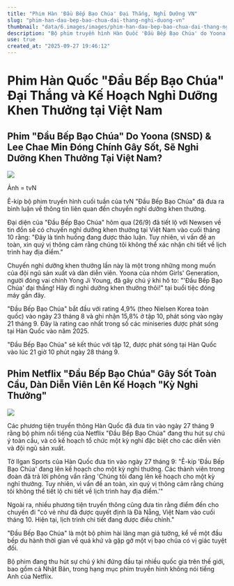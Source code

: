 ```yaml
---
title: "Phim Hàn 'Đầu Bếp Bạo Chúa' Đại Thắng, Nghỉ Dưỡng VN"
slug: "phim-han-dau-bep-bao-chua-dai-thang-nghi-duong-vn"
thumbnail: "data/6.images/images/phim-han-dau-bep-bao-chua-dai-thang-nghi-duong-vn.webp"
description: "Bộ phim truyền hình Hàn Quốc 'Đầu Bếp Bạo Chúa' do Yoona (SNSD) và Lee Chae Min đóng chính đã đạt rating kỷ lục và đứng đầu trên Netflix toàn cầu, ê-kíp đang thảo luận về chuyến nghỉ dưỡng khen thưởng tại Đà Nẵng, Việt Nam."
use: true
created_at: "2025-09-27 19:46:12"
---
```


# Phim Hàn Quốc "Đầu Bếp Bạo Chúa" Đại Thắng và Kế Hoạch Nghỉ Dưỡng Khen Thưởng tại Việt Nam

## Phim "Đầu Bếp Bạo Chúa" Do Yoona (SNSD) & Lee Chae Min Đóng Chính Gây Sốt, Sẽ Nghỉ Dưỡng Khen Thưởng Tại Việt Nam?

![](/images/20250927-00000103-kstylens-000-1-view.webp)

Ảnh = tvN

Ê-kíp bộ phim truyền hình cuối tuần của tvN "Đầu Bếp Bạo Chúa" đã đưa ra bình luận về thông tin liên quan đến chuyến nghỉ dưỡng khen thưởng.

Đại diện của "Đầu Bếp Bạo Chúa" hôm qua (26/9) đã tiết lộ với Newsen về tin đồn sẽ có chuyến nghỉ dưỡng khen thưởng tại Việt Nam vào cuối tháng 10 rằng: "Đây là tình huống đang được thảo luận. Tuy nhiên, vì vấn đề an toàn, xin quý vị thông cảm rằng chúng tôi không thể xác nhận chi tiết về lịch trình hay địa điểm."

Chuyến nghỉ dưỡng khen thưởng lần này là một trong những mong muốn của đội ngũ sản xuất và dàn diễn viên. Yoona của nhóm Girls' Generation, người đóng vai chính Yong Ji Young, đã gây chú ý khi hô to: "'Đầu Bếp Bạo Chúa' đại thắng! Hãy đi nghỉ dưỡng khen thưởng thôi!" tại buổi tiệc đóng máy gần đây.

"Đầu Bếp Bạo Chúa" bắt đầu với rating 4,9% (theo Nielsen Korea toàn quốc) vào ngày 23 tháng 8 và ghi nhận 15,8% ở tập 10, phát sóng vào ngày 21 tháng 9. Đây là rating cao nhất trong số các miniseries được phát sóng tại Hàn Quốc vào năm 2025.

"Đầu Bếp Bạo Chúa" sẽ kết thúc với tập 12, được phát sóng tại Hàn Quốc vào lúc 21 giờ 10 phút ngày 28 tháng 9.

## Phim Netflix "Đầu Bếp Bạo Chúa" Gây Sốt Toàn Cầu, Dàn Diễn Viên Lên Kế Hoạch "Kỳ Nghỉ Thưởng"

![](/images/20250927-39270137-nksports-000-5-view.webp)

Các phương tiện truyền thông Hàn Quốc đã đưa tin vào ngày 27 tháng 9 rằng bộ phim nổi tiếng của Netflix "Đầu Bếp Bạo Chúa" đang thu hút sự chú ý toàn cầu, và có kế hoạch tổ chức một kỳ nghỉ đặc biệt cho các diễn viên và đội ngũ sản xuất.

Tờ Ilgan Sports của Hàn Quốc đưa tin vào ngày 27 tháng 9: "Ê-kíp 'Đầu Bếp Bạo Chúa' đang lên kế hoạch cho một kỳ nghỉ thưởng. Các thành viên trong đoàn đã trả lời phỏng vấn rằng 'Chúng tôi đang lên kế hoạch cho một kỳ nghỉ thưởng. Tuy nhiên, vì vấn đề an toàn, xin quý vị thông cảm rằng chúng tôi không thể tiết lộ chi tiết về lịch trình hay địa điểm.'"

Ngoài ra, nhiều phương tiện truyền thông cũng đưa tin rằng điểm đến cho chuyến đi "có vẻ như đã được quyết định là Đà Nẵng, Việt Nam vào cuối tháng 10. Hiện tại, lịch trình chi tiết đang được điều chỉnh."

"Đầu Bếp Bạo Chúa" là một bộ phim hài lãng mạn giả tưởng, kể về một đầu bếp du hành thời gian về quá khứ và gặp gỡ một vị bạo chúa có vị giác tuyệt đối.

Bộ phim đang thu hút sự chú ý khi đứng đầu tại nhiều quốc gia trên thế giới, bao gồm cả Nhật Bản, trong hạng mục phim truyền hình không nói tiếng Anh của Netflix.